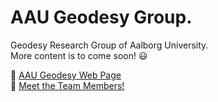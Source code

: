 # AAU Geodesy Group.
Geodesy Research Group of Aalborg University.  
More content is to come soon! 😃

🔗 [AAU Geodesy Web Page](https://aaugeodesy.com/)  
👥 [Meet the Team Members!](https://aaugeodesy.com/team-members/)

